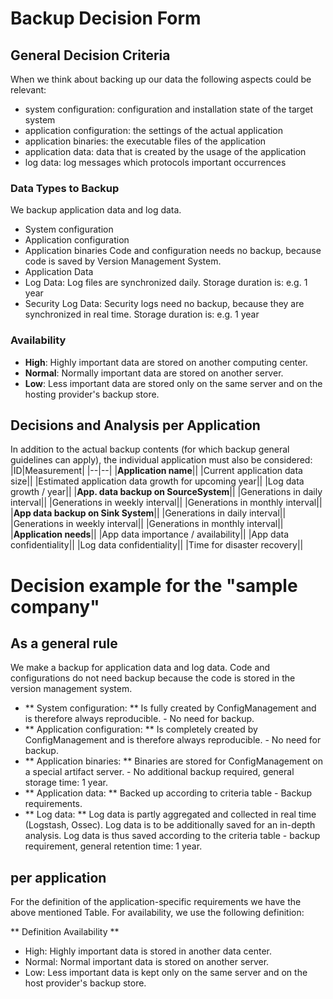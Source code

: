 # Backup Decision Form
## General Decision Criteria
When we think about backing up our data the following aspects could be relevant:
* system configuration: configuration and installation state of the target system
* application configuration: the settings of the actual application
* application binaries: the executable files of the application
* application data: data that is created by the usage of the application
* log data: log messages which protocols important occurrences

### Data Types  to Backup
We backup application data and log data.
* System configuration
* Application configuration
* Application binaries
Code and configuration needs no backup, because code is saved by Version Management System.
 * Application Data
 * Log Data: Log files are synchronized daily. Storage duration is: e.g. 1 year
 * Security Log Data: Security logs need no backup, because they are synchronized in real time. Storage duration is:	e.g. 1 year

### Availability
 * **High**: Highly important data are stored on another computing center.
 * **Normal**: Normally important data are stored on another server.
 * **Low**: Less important data are stored only on the same server and on the hosting provider's backup store.

## Decisions and Analysis per Application
In addition to the actual backup contents (for which backup general guidelines can apply), the individual application must also be considered:
|ID|Measurement|
|--|--|
|**Application name**||
|Current application data size||
|Estimated application data growth for upcoming year||
|Log data growth / year||
|**App. data backup on SourceSystem**||
|Generations in daily interval||
|Generations in weekly interval||
|Generations in monthly interval||
|**App data backup on Sink System**||
|Generations in daily interval||
|Generations in weekly interval||
|Generations in monthly interval||
|**Application needs**||
|App data importance / availability||
|App data confidentiality||
|Log data confidentiality||
|Time for disaster recovery||


# Decision example for the "sample company"
## As a general rule
We make a backup for application data and log data.
Code and configurations do not need backup because the code is stored in the version management system.
* ** System configuration: ** Is fully created by ConfigManagement and is therefore always reproducible. - No need for backup.
* ** Application configuration: ** Is completely created by ConfigManagement and is therefore always reproducible. - No need for backup.
* ** Application binaries: ** Binaries are stored for ConfigManagement on a special artifact server. - No additional backup required, general storage time: 1 year.
* ** Application data: ** Backed up according to criteria table - Backup requirements.
* ** Log data: ** Log data is partly aggregated and collected in real time (Logstash, Ossec). Log data is to be additionally saved for an in-depth analysis. Log data is thus saved according to the criteria table - backup requirement, general retention time: 1 year.

## per application
For the definition of the application-specific requirements we have the above mentioned Table. For availability, we use the following definition:

** Definition Availability **
* High: Highly important data is stored in another data center.
* Normal: Normal important data is stored on another server.
* Low: Less important data is kept only on the same server and on the host provider's backup store.